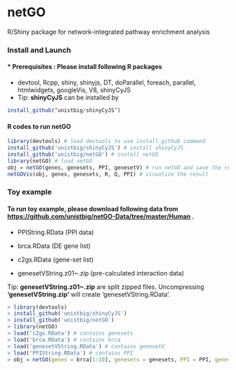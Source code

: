 # netGO
R/Shiny package for network-integrated pathway enrichment analysis

### Install and Launch
#### * Prerequisites : Please install following R packages
- devtool, Rcpp, shiny, shinyjs, DT, doParallel, foreach, parallel, htmlwidgets, googleVis, V8, shinyCyJS
- Tip: <b>shinyCyJS</b> can be installed by  

```r
install_github(‘unistbig/shinyCyJS’)
```

#### R codes to run netGO

```r
library(devtools) # load devtools to use install_github command
install_github('unistbig/shinyCyJS') # install shinyCyJS
install_github('unistbig/netGO') # install netGO
library(netGO) # load netGO
obj = netGO(genes, genesets, PPI, genesetV) # run netGO and save the result in 'obj' object
netGOVis(obj, genes, genesets, R, Q, PPI) # visualize the result
```

### Toy example
#### To run toy example, please download following data from https://github.com/unistbig/netGO-Data/tree/master/Human .

* PPIString.RData (PPI data)

* brca.RData (DE gene list)

* c2gs.RData (gene-set list)

* genesetVString.z01~.zip (pre-calculated interaction data)

Tip: <b>genesetVString.z01~.zip</b> are split zipped files. Uncompressing <b> ‘genesetVString.zip’</b> will create ‘genesetVString.RData’. 

```r
> library(devtools) 
> install_github('unistbig/shinyCyJS') 
> install_github('unistbig/netGO')
> library(netGO) 
> load('c2gs.RData') # contains genesets
> load('brca.RData') # contains brca
> load('genesetVString.RData') # contains genesetV
> load('PPIString.RData') # contains PPI
> obj = netGO(genes = brca[1:10], genesets = genesets, PPI = PPI, genesetV = genesetV)
```
